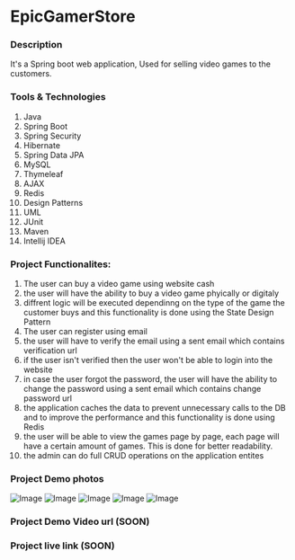 # EpicGamerStore

### Description
It's a Spring boot web application, Used for selling video games to the customers.

### Tools & Technologies
1. Java
2. Spring Boot
3. Spring Security
4. Hibernate
5. Spring Data JPA
6. MySQL
7. Thymeleaf
8. AJAX
9. Redis
10. Design Patterns
11. UML
12. JUnit
13. Maven
14. Intellij IDEA

### Project Functionalites:

1. The user can buy a video game using website cash
2. the user will have the ability to buy a video game phyically or digitaly
3. diffrent logic will be executed dependinng on the type of the game the customer buys and this functionality is done using the State Design Pattern
4. The user can register using email
5. the user will have to verify the email using a sent email which contains verification url
6. if the user isn't verified then the user won't be able to login into the website
7. in case the user forgot the password, the user will have the ability to change the password using a sent email which contains change password url
8. the application caches the data to prevent unnecessary calls to the DB and to improve the performance and this functionality is done using Redis
9. the user will be able to view the games page by page, each page will have a certain amount of games. This is done for better readability.
10. the admin can do full CRUD operations on the application entites

### Project Demo photos
![Image](https://msayedkamel2003.github.io/portfolio/images/spring_1.png)
![Image](https://msayedkamel2003.github.io/portfolio/images/spring_2.png)
![Image](https://msayedkamel2003.github.io/portfolio/images/spring_3.png)
![Image](https://msayedkamel2003.github.io/portfolio/images/spring_4.png)
![Image](https://msayedkamel2003.github.io/portfolio/images/spring_5.png)

### Project Demo Video url (SOON)

### Project live link (SOON)
